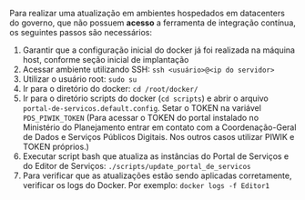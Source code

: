 Para realizar uma atualização	em ambientes hospedados em datacenters do governo, que não possuem **acesso** a ferramenta de integração contínua, os seguintes passos são necessários:

1. Garantir que a configuração inicial do docker já foi realizada na máquina host, conforme seção inicial de implantação
2. Acessar ambiente utilizando SSH: 
`ssh <usuário>@<ip do servidor>`
3. Utilizar o usuário root:
`sudo su`
4. Ir para o diretório do docker:
`cd /root/docker/`
5. Ir para o diretório scripts do docker (`cd scripts`) e abrir o arquivo `portal-de-servicos.default.config`. Setar o TOKEN na variável `PDS_PIWIK_TOKEN` (Para acessar o TOKEN do portal instalado no Ministério do Planejamento entrar em contato com a Coordenação-Geral de Dados e Serviços Públicos Digitais. Nos outros casos utilizar PIWIK e TOKEN próprios.)
6. Executar script bash que atualiza as instâncias do Portal de Serviços e do Editor de Serviços:
`./scripts/update_portal_de_servicos`
7. Para verificar que as atualizações estão sendo aplicadas corretamente, verificar os logs do Docker. Por exemplo: 
`docker logs -f Editor1`
